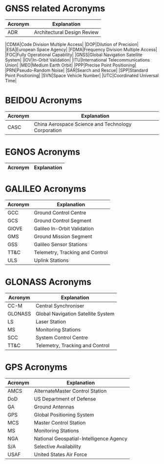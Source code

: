 # GNSS related Acronyms
|Acronym|Explanation|
|-------|-----------|
|ADR|Architectural Design Review|

|CDMA|Code Division Multiple Access|
|DOP|Dilution of Precision|
|ESA|European Space Agency|
|FDMA|Frequency Division Multiple Access|
|FOC|Fully Operational Capability|
|GNSS|Global Navigation Satellite System|
|IOV|In-Orbit Validation|
|ITU|International Telecommunications Union|
|MEO|Medium Earth Orbit|
|PPP|Precise Point Positioning|
|PRN|Pseudo-Random Noise|
|SAR|Search and Rescue|
|SPP|Standard Point Positioning|
|SVN|Space Vehicle Number|
|UTC|Coordinated Universal Time|

# BEIDOU Acronyms
|Acronym|Explanation|
|-------|-----------|
|CASC|China Aerospace Science and Technology Corporation|

# EGNOS Acronyms
|Acronym|Explanation|
|-------|-----------|


# GALILEO Acronyms
|Acronym|Explanation|
|-------|-----------|
|GCC|Ground Control Centre|
|GCS|Ground Control Segment|
|GIOVE|Galileo In-Orbit Validation|
|GMS|Ground Mission Segment|
|GSS|Galileo Sensor Stations|
|TT&C|Telemetry, Tracking and Control|
|ULS|Uplink Stations|

# GLONASS Acronyms
|Acronym|Explanation|
|-------|-----------|
|CC-M|Central Synchroniser|
|GLONASS|Global Navigation Satellite System|
|LS|Laser Station|
|MS|Monitoring Stations|
|SCC|System Control Centre|
|TT&C|Telemetry, Tracking and Control|

# GPS Acronyms
|Acronym|Explanation|
|-------|-----------|
|AMCS|AlternateMaster Control Station|
|DoD|US Department of Defense|
|GA|Ground Antennas|
|GPS|Global Positioning System|
|MCS|Master Control Station|
|MS|Monitoring Stations|
|NGA|National Geospatial-Intelligence Agency|
|S/A|Selective Availability|
|USAF|United States Air Force|


